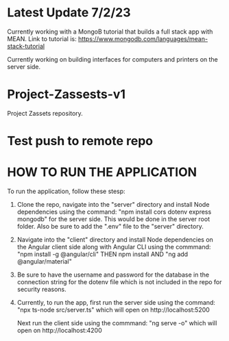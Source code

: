 # Latest Update 7/2/23
Currently working with a MongoB tutorial that builds a full stack app with MEAN. 
Link to tutorial is: https://www.mongodb.com/languages/mean-stack-tutorial

Currently working on building interfaces for computers and printers on the server side.

# Project-Zassests-v1
Project Zassets repository.

# Test push to remote repo

# HOW TO RUN THE APPLICATION
To run the application, follow these stesp: 
1.  Clone the repo, navigate into the "server" directory and install Node dependencies using the command:
    "npm install cors dotenv express mongodb" for the server side. This would be done in the server root folder. 
    Also be sure to add the ".env" file to the "server" directory.

2.  Navigate into the "client" directory and install Node dependencies on the Angular client side along with Angular CLI using the commmand:
        "npm install -g @angular/cli"
        THEN
        npm install
        AND 
        "ng add @angular/material"
3.  Be sure to have the username and password for the database in the connection string for the dotenv file which is not included in the repo for 
    security reasons.
4.  Currently, to run the app, first run the server side using the command: 
        "npx ts-node src/server.ts"
    which will open on http://localhost:5200 

    Next run the client side using the commmand:
        "ng serve -o"
    which will open on http://localhost:4200
